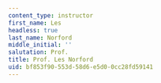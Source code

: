 ```yaml
---
content_type: instructor
first_name: Les
headless: true
last_name: Norford
middle_initial: ''
salutation: Prof.
title: Prof. Les Norford
uid: bf853f90-553d-58d6-e5d0-0cc28fd59141
---
```

